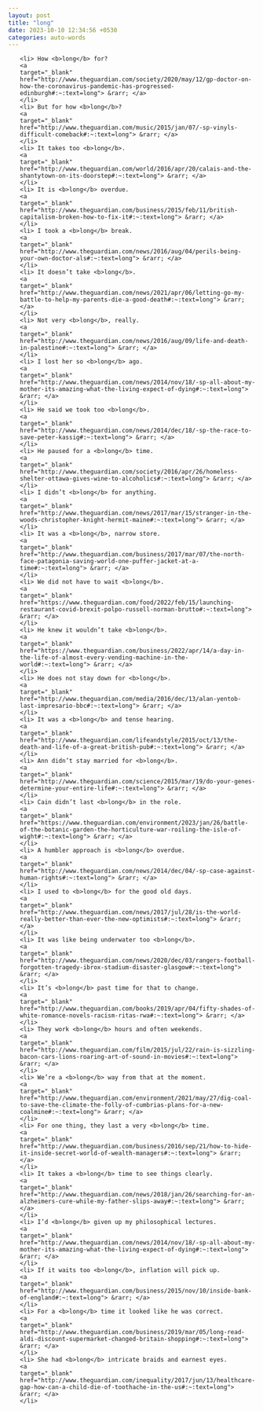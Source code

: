 ```yaml
---
layout: post
title: "long"
date: 2023-10-10 12:34:56 +0530
categories: auto-words
---
```

<ol>

    <li> How <b>long</b> for?
    <a 
    target="_blank" 
    href="http://www.theguardian.com/society/2020/may/12/gp-doctor-on-how-the-coronavirus-pandemic-has-progressed-edinburgh#:~:text=long"> &rarr; </a>
    </li>
    <li> But for how <b>long</b>?
    <a 
    target="_blank" 
    href="http://www.theguardian.com/music/2015/jan/07/-sp-vinyls-difficult-comeback#:~:text=long"> &rarr; </a>
    </li>
    <li> It takes too <b>long</b>.
    <a 
    target="_blank" 
    href="http://www.theguardian.com/world/2016/apr/20/calais-and-the-shantytown-on-its-doorstep#:~:text=long"> &rarr; </a>
    </li>
    <li> It is <b>long</b> overdue.
    <a 
    target="_blank" 
    href="http://www.theguardian.com/business/2015/feb/11/british-capitalism-broken-how-to-fix-it#:~:text=long"> &rarr; </a>
    </li>
    <li> I took a <b>long</b> break.
    <a 
    target="_blank" 
    href="http://www.theguardian.com/news/2016/aug/04/perils-being-your-own-doctor-als#:~:text=long"> &rarr; </a>
    </li>
    <li> It doesn’t take <b>long</b>.
    <a 
    target="_blank" 
    href="http://www.theguardian.com/news/2021/apr/06/letting-go-my-battle-to-help-my-parents-die-a-good-death#:~:text=long"> &rarr; </a>
    </li>
    <li> Not very <b>long</b>, really.
    <a 
    target="_blank" 
    href="http://www.theguardian.com/news/2016/aug/09/life-and-death-in-palestine#:~:text=long"> &rarr; </a>
    </li>
    <li> I lost her so <b>long</b> ago.
    <a 
    target="_blank" 
    href="http://www.theguardian.com/news/2014/nov/18/-sp-all-about-my-mother-its-amazing-what-the-living-expect-of-dying#:~:text=long"> &rarr; </a>
    </li>
    <li> He said we took too <b>long</b>.
    <a 
    target="_blank" 
    href="http://www.theguardian.com/news/2014/dec/18/-sp-the-race-to-save-peter-kassig#:~:text=long"> &rarr; </a>
    </li>
    <li> He paused for a <b>long</b> time.
    <a 
    target="_blank" 
    href="http://www.theguardian.com/society/2016/apr/26/homeless-shelter-ottawa-gives-wine-to-alcoholics#:~:text=long"> &rarr; </a>
    </li>
    <li> I didn’t <b>long</b> for anything.
    <a 
    target="_blank" 
    href="http://www.theguardian.com/news/2017/mar/15/stranger-in-the-woods-christopher-knight-hermit-maine#:~:text=long"> &rarr; </a>
    </li>
    <li> It was a <b>long</b>, narrow store.
    <a 
    target="_blank" 
    href="http://www.theguardian.com/business/2017/mar/07/the-north-face-patagonia-saving-world-one-puffer-jacket-at-a-time#:~:text=long"> &rarr; </a>
    </li>
    <li> We did not have to wait <b>long</b>.
    <a 
    target="_blank" 
    href="https://www.theguardian.com/food/2022/feb/15/launching-restaurant-covid-brexit-polpo-russell-norman-brutto#:~:text=long"> &rarr; </a>
    </li>
    <li> He knew it wouldn’t take <b>long</b>.
    <a 
    target="_blank" 
    href="https://www.theguardian.com/business/2022/apr/14/a-day-in-the-life-of-almost-every-vending-machine-in-the-world#:~:text=long"> &rarr; </a>
    </li>
    <li> He does not stay down for <b>long</b>.
    <a 
    target="_blank" 
    href="http://www.theguardian.com/media/2016/dec/13/alan-yentob-last-impresario-bbc#:~:text=long"> &rarr; </a>
    </li>
    <li> It was a <b>long</b> and tense hearing.
    <a 
    target="_blank" 
    href="http://www.theguardian.com/lifeandstyle/2015/oct/13/the-death-and-life-of-a-great-british-pub#:~:text=long"> &rarr; </a>
    </li>
    <li> Ann didn’t stay married for <b>long</b>.
    <a 
    target="_blank" 
    href="http://www.theguardian.com/science/2015/mar/19/do-your-genes-determine-your-entire-life#:~:text=long"> &rarr; </a>
    </li>
    <li> Cain didn’t last <b>long</b> in the role.
    <a 
    target="_blank" 
    href="https://www.theguardian.com/environment/2023/jan/26/battle-of-the-botanic-garden-the-horticulture-war-roiling-the-isle-of-wight#:~:text=long"> &rarr; </a>
    </li>
    <li> A humbler approach is <b>long</b> overdue.
    <a 
    target="_blank" 
    href="http://www.theguardian.com/news/2014/dec/04/-sp-case-against-human-rights#:~:text=long"> &rarr; </a>
    </li>
    <li> I used to <b>long</b> for the good old days.
    <a 
    target="_blank" 
    href="http://www.theguardian.com/news/2017/jul/28/is-the-world-really-better-than-ever-the-new-optimists#:~:text=long"> &rarr; </a>
    </li>
    <li> It was like being underwater too <b>long</b>.
    <a 
    target="_blank" 
    href="http://www.theguardian.com/news/2020/dec/03/rangers-football-forgotten-tragedy-ibrox-stadium-disaster-glasgow#:~:text=long"> &rarr; </a>
    </li>
    <li> It’s <b>long</b> past time for that to change.
    <a 
    target="_blank" 
    href="http://www.theguardian.com/books/2019/apr/04/fifty-shades-of-white-romance-novels-racism-ritas-rwa#:~:text=long"> &rarr; </a>
    </li>
    <li> They work <b>long</b> hours and often weekends.
    <a 
    target="_blank" 
    href="http://www.theguardian.com/film/2015/jul/22/rain-is-sizzling-bacon-cars-lions-roaring-art-of-sound-in-movies#:~:text=long"> &rarr; </a>
    </li>
    <li> We’re a <b>long</b> way from that at the moment.
    <a 
    target="_blank" 
    href="http://www.theguardian.com/environment/2021/may/27/dig-coal-to-save-the-climate-the-folly-of-cumbrias-plans-for-a-new-coalmine#:~:text=long"> &rarr; </a>
    </li>
    <li> For one thing, they last a very <b>long</b> time.
    <a 
    target="_blank" 
    href="http://www.theguardian.com/business/2016/sep/21/how-to-hide-it-inside-secret-world-of-wealth-managers#:~:text=long"> &rarr; </a>
    </li>
    <li> It takes a <b>long</b> time to see things clearly.
    <a 
    target="_blank" 
    href="http://www.theguardian.com/news/2018/jan/26/searching-for-an-alzheimers-cure-while-my-father-slips-away#:~:text=long"> &rarr; </a>
    </li>
    <li> I’d <b>long</b> given up my philosophical lectures.
    <a 
    target="_blank" 
    href="http://www.theguardian.com/news/2014/nov/18/-sp-all-about-my-mother-its-amazing-what-the-living-expect-of-dying#:~:text=long"> &rarr; </a>
    </li>
    <li> If it waits too <b>long</b>, inflation will pick up.
    <a 
    target="_blank" 
    href="http://www.theguardian.com/business/2015/nov/10/inside-bank-of-england#:~:text=long"> &rarr; </a>
    </li>
    <li> For a <b>long</b> time it looked like he was correct.
    <a 
    target="_blank" 
    href="http://www.theguardian.com/business/2019/mar/05/long-read-aldi-discount-supermarket-changed-britain-shopping#:~:text=long"> &rarr; </a>
    </li>
    <li> She had <b>long</b> intricate braids and earnest eyes.
    <a 
    target="_blank" 
    href="http://www.theguardian.com/inequality/2017/jun/13/healthcare-gap-how-can-a-child-die-of-toothache-in-the-us#:~:text=long"> &rarr; </a>
    </li>